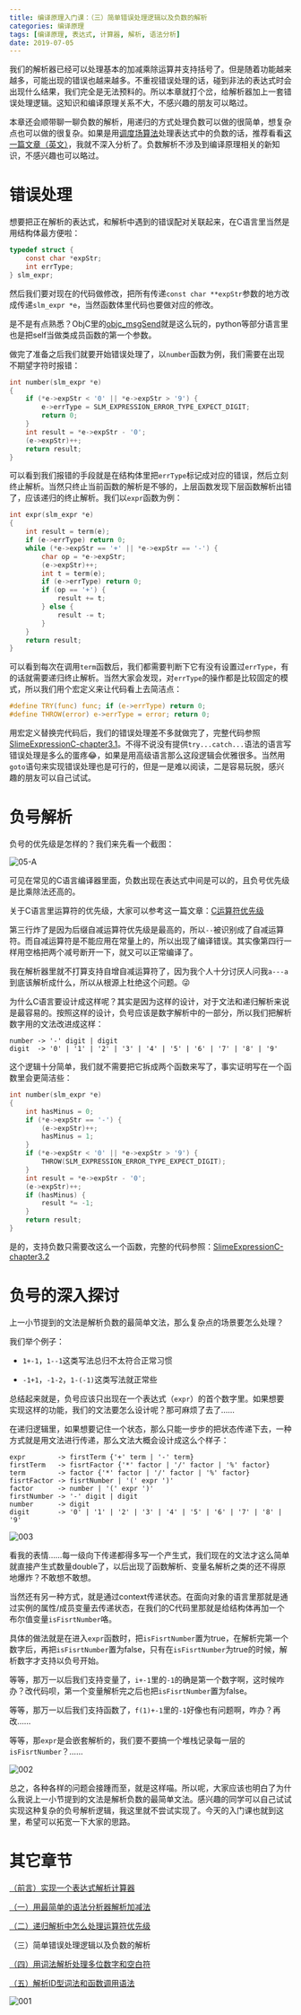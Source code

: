 ```yaml
---
title: 编译原理入门课：（三）简单错误处理逻辑以及负数的解析
categories: 编译原理
tags: [编译原理, 表达式, 计算器, 解析, 语法分析]
date: 2019-07-05
---
```


我们的解析器已经可以处理基本的加减乘除运算并支持括号了。但是随着功能越来越多，可能出现的错误也越来越多。不重视错误处理的话，碰到非法的表达式时会出现什么结果，我们完全是无法预料的。所以本章就打个岔，给解析器加上一套错误处理逻辑。这知识和编译原理关系不大，不感兴趣的朋友可以略过。

本章还会顺带聊一聊负数的解析，用递归的方式处理负数可以做的很简单，想复杂点也可以做的很复杂。如果是用[调度场算法](https://zh.wikipedia.org/wiki/%E8%B0%83%E5%BA%A6%E5%9C%BA%E7%AE%97%E6%B3%95)处理表达式中的负数的话，推荐看看[这一篇文章（英文）](https://cp-algorithms.com/string/expression_parsing.html)，我就不深入分析了。负数解析不涉及到编译原理相关的新知识，不感兴趣也可以略过。

<!--more-->

# 错误处理

想要把正在解析的表达式，和解析中遇到的错误配对关联起来，在C语言里当然是用结构体最方便啦：

```c
typedef struct {
    const char *expStr;
    int errType;
} slm_expr;
```

然后我们要对现在的代码做修改，把所有传递`const char **expStr`参数的地方改成传递`slm_expr *e`，当然函数体里代码也要做对应的修改。

是不是有点熟悉？ObjC里的[objc_msgSend](https://developer.apple.com/documentation/objectivec/1456712-objc_msgsend)就是这么玩的，python等部分语言里也是把self当做类成员函数的第一个参数。

做完了准备之后我们就要开始错误处理了，以`number`函数为例，我们需要在出现不期望字符时报错：

```c
int number(slm_expr *e)
{
    if (*e->expStr < '0' || *e->expStr > '9') {
        e->errType = SLM_EXPRESSION_ERROR_TYPE_EXPECT_DIGIT;
        return 0;
    }
    int result = *e->expStr - '0';
    (e->expStr)++;
    return result;
}

```

可以看到我们报错的手段就是在结构体里把`errType`标记成对应的错误，然后立刻终止解析。当然只终止当前函数的解析是不够的，上层函数发现下层函数解析出错了，应该递归的终止解析。我们以`expr`函数为例：

```c
int expr(slm_expr *e)
{
    int result = term(e);
    if (e->errType) return 0;
    while (*e->expStr == '+' || *e->expStr == '-') {
        char op = *e->expStr;
        (e->expStr)++;
        int t = term(e);
        if (e->errType) return 0;
        if (op == '+') {
            result += t;
        } else {
            result -= t;
        }
    }
    return result;
}
```

可以看到每次在调用`term`函数后，我们都需要判断下它有没有设置过`errType`，有的话就需要递归终止解析。当然大家会发现，对`errType`的操作都是比较固定的模式，所以我们用个宏定义来让代码看上去简洁点：

```c
#define TRY(func) func; if (e->errType) return 0;
#define THROW(error) e->errType = error; return 0;
```

用宏定义替换完代码后，我们的错误处理差不多就做完了，完整代码参照[SlimeExpressionC-chapter3.1](https://github.com/HarrisonXi/SlimeExpressionC/tree/chapter3.1)。不得不说没有提供`try...catch...`语法的语言写错误处理是多么的蛋疼😂，如果是用高级语言那么这段逻辑会优雅很多。当然用`goto`语句来实现错误处理也是可行的，但是一是难以阅读，二是容易玩脱，感兴趣的朋友可以自己试试。

# 负号解析

负号的优先级是怎样的？我们来先看一个截图：

![05-A](/2019/07/05-A.png)

可见在常见的C语言编译器里面，负数出现在表达式中间是可以的，且负号优先级是比乘除法还高的。

关于C语言里运算符的优先级，大家可以参考这一篇文章：[C运算符优先级](https://zh.cppreference.com/w/c/language/operator_precedence)

第三行炸了是因为后缀自减运算符优先级是最高的，所以`--`被识别成了自减运算符。而自减运算符是不能应用在常量上的，所以出现了编译错误。其实像第四行一样用空格把两个减号断开一下，就又可以正常编译了。

我在解析器里就不打算支持自增自减运算符了，因为我个人十分讨厌人问我`a---a`到底该解析成什么，所以从根源上杜绝这个问题。😜

为什么C语言要设计成这样呢？其实是因为这样的设计，对于文法和递归解析来说是最容易的。按照这样的设计，负号应该是数字解析中的一部分，所以我们把解析数字用的文法改进成这样：

```
number -> '-' digit | digit
digit  -> '0' | '1' | '2' | '3' | '4' | '5' | '6' | '7' | '8' | '9'
```

这个逻辑十分简单，我们就不需要把它拆成两个函数来写了，事实证明写在一个函数里会更简洁些：

```c
int number(slm_expr *e)
{
    int hasMinus = 0;
    if (*e->expStr == '-') {
        (e->expStr)++;
        hasMinus = 1;
    }
    if (*e->expStr < '0' || *e->expStr > '9') {
        THROW(SLM_EXPRESSION_ERROR_TYPE_EXPECT_DIGIT);
    }
    int result = *e->expStr - '0';
    (e->expStr)++;
    if (hasMinus) {
        result *= -1;
    }
    return result;
}
```

是的，支持负数只需要改这么一个函数，完整的代码参照：[SlimeExpressionC-chapter3.2](https://github.com/HarrisonXi/SlimeExpressionC/tree/chapter3.2)

# 负号的深入探讨

上一小节提到的文法是解析负数的最简单文法，那么复杂点的场景要怎么处理？

我们举个例子：

- `1+-1`，`1--1`这类写法总归不太符合正常习惯

- `-1+1`，`-1-2`，`1-(-1)`这类写法就正常些

总结起来就是，负号应该只出现在一个表达式（`expr`）的首个数字里。如果想要实现这样的功能，我们的文法要怎么设计呢？那可麻烦了去了……

在递归逻辑里，如果想要记住一个状态，那么只能一步步的把状态传递下去，一种方式就是用文法进行传递，那么文法大概会设计成这么个样子：

```
expr        -> firstTerm {'+' term | '-' term}
firstTerm   -> fisrtFactor {'*' factor | '/' factor | '%' factor}
term        -> factor {'*' factor | '/' factor | '%' factor}
fisrtFactor -> fisrtNumber | '(' expr ')'
factor      -> number | '(' expr ')'
firstNumber -> '-' digit | digit
number      -> digit
digit       -> '0' | '1' | '2' | '3' | '4' | '5' | '6' | '7' | '8' | '9'
```

![003](/stickers/003.jpg)

看我的表情……每一级向下传递都得多写一个产生式，我们现在的文法才这么简单就直接产生式数量double了，以后出现了函数解析、变量名解析之类的还不得原地爆炸？不敢想不敢想。

当然还有另一种方式，就是通过context传递状态。在面向对象的语言里那就是通过实例的属性/成员变量去传递状态，在我们的C代码里那就是给结构体再加一个布尔值变量`isFisrtNumber`咯。

具体的做法就是在进入`expr`函数时，把`isFisrtNumber`置为true，在解析完第一个数字后，再把`isFisrtNumber`置为false，只有在`isFisrtNumber`为true的时候，解析数字才支持以负号开始。

等等，那万一以后我们支持变量了，`i+-1`里的`-1`的确是第一个数字啊，这时候咋办？改代码呗，第一个变量解析完之后也把`isFisrtNumber`置为false。

等等，那万一以后我们支持函数了，`f(1)+-1`里的`-1`好像也有问题啊，咋办？再改……

等等，那`expr`是会嵌套解析的，我们要不要搞一个堆栈记录每一层的`isFisrtNumber`？……

![002](/stickers/002.png)

总之，各种各样的问题会接踵而至，就是这样喵。所以呢，大家应该也明白了为什么我说上一小节提到的文法是解析负数的最简单文法。感兴趣的同学可以自己试试实现这种复杂的负号解析逻辑，我这里就不尝试实现了。今天的入门课也就到这里，希望可以拓宽一下大家的思路。

# 其它章节

[（前言）实现一个表达式解析计算器](/2019/07/编译原理入门课：（前言）实现一个表达式解析计算器.html)

[（一）用最简单的语法分析器解析加减法](/2019/07/编译原理入门课：（一）用最简单的语法分析器解析加减法.html)

[（二）递归解析中怎么处理运算符优先级](/2019/07/编译原理入门课：（二）递归解析中怎么处理运算符优先级.html)

（三）简单错误处理逻辑以及负数的解析

[（四）用词法解析处理多位数字和空白符](/2019/07/编译原理入门课：（四）用词法解析处理多位数字和空白符.html)

[（五）解析ID型词法和函数调用语法](/2019/07/编译原理入门课：（五）解析ID型词法和函数调用语法.html)

![001](/stickers/001.png)
